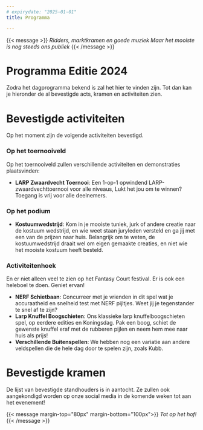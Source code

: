 ```yaml
---
# expirydate: "2025-01-01"
title: Programma

---
```


{{< message >}}
 _Ridders, marktkramen en goede muziek_
_Maar het mooiste is nog steeds ons publiek_
{{< /message >}}

# Programma Editie 2024
Zodra het dagprogramma bekend is zal het hier te vinden zijn. Tot dan kan je hieronder de al bevestigde acts, kramen en activiteiten zien.

# Bevestigde activiteiten
Op het moment zijn de volgende activiteiten bevestigd.
### Op het toernooiveld
Op het toernooiveld zullen verschillende activiteiten en demonstraties plaatsvinden:
- **LARP Zwaardvecht Toernooi**: Een 1-op-1 opwindend LARP-zwaardvechttoernooi voor alle niveaus, Lukt het jou om te winnen? Toegang is vrij voor alle deelnemers.

### Op het podium
 -	**️‍Kostuumwedstrijd**: Kom in je mooiste tuniek, jurk of andere creatie naar de kostuum wedstrijd, en wie weet staan juryleden versteld en ga jij met een van de prijzen naar huis. Belangrijk om te weten, de kostuumwedstrijd draait wel om eigen gemaakte creaties, en niet wie het mooiste kostuum heeft besteld.
### Activiteitenhoek
En er niet alleen veel te zien op het Fantasy Court festival. Er is ook een heleboel te doen. Geniet ervan!
- **NERF Schietbaan**: Concurreer met je vrienden in dit spel wat je accuraatheid en snelheid test met NERF pijltjes. Weet jij je tegenstander te snel af te zijn?
- **Larp Knuffel Boogschieten**: Ons klassieke larp knuffelboogschieten spel, op eerdere edities en Koningsdag. Pak een boog, schiet de gewenste knuffel eraf met de rubberen pijlen en neem hem mee naar huis als prijs!
- **Verschillende Buitenspellen**: We hebben nog een variatie aan andere veldspellen die de hele dag door te spelen zijn, zoals Kubb.

# Bevestigde kramen
<!-- Op het moment zijn de inschrijvingen voor standhouders open. Zie de [standhouder pagina]({{< ref "/standhouders" >}}).

Zodra er kramen bevestigd zijn zullen die hier te vinden zijn. -->
De lijst van bevestigde standhouders is in aantocht. Ze zullen ook aangekondigd worden op onze social media in de komende weken tot aan het evenement!
<!-- [TO DO: vendor list] -->

{{< message margin-top="80px" margin-bottom="100px">}}
_Tot op het hof!_
{{< /message >}}
